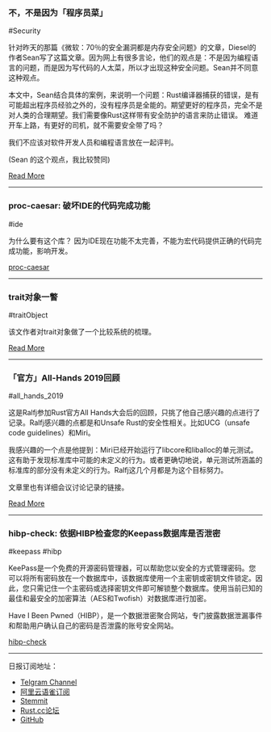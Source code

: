 ### 不，不是因为「程序员菜」

#Security

针对昨天的那篇《微软：70％的安全漏洞都是内存安全问题》的文章，Diesel的作者Sean写了这篇文章。因为网上有很多言论，他们的观点是：不是因为编程语言的问题，而是因为写代码的人太菜，所以才出现这种安全问题。Sean并不同意这种观点。

本文中，Sean结合具体的案例，来说明一个问题：Rust编译器捕获的错误，是有可能超出程序员经验之外的，没有程序员是全能的。期望更好的程序员，完全不是对人类的合理期望。我们需要像Rust这样带有安全防护的语言来防止错误。 难道开车上路，有更好的司机，就不需要安全带了吗？

我们不应该对软件开发人员和编程语言放在一起评判。

(Sean 的这个观点，我比较赞同)

[Read More](https://medium.com/@sgrif/no-the-problem-isnt-bad-coders-ed4347810270)

---

### proc-caesar: 破坏IDE的代码完成功能

#ide

为什么要有这个库？ 因为IDE现在功能不太完善，不能为宏代码提供正确的代码完成功能，影响开发。

[proc-caesar](https://github.com/matklad/proc-caesar)

---

### trait对象一瞥

#traitObject

该文作者对trait对象做了一个比较系统的梳理。

[Read More](https://tratt.net/laurie/blog/entries/a_quick_look_at_trait_objects_in_rust.html)

---

### 「官方」All-Hands 2019回顾

#all_hands_2019

这是Ralfj参加Rust官方All Hands大会后的回顾，只挑了他自己感兴趣的点进行了记录。Ralfj感兴趣的点都是和Unsafe Rust的安全性相关。比如UCG（unsafe code guidelines）和Miri。

我感兴趣的一个点是他提到：Miri已经开始运行了libcore和liballoc的单元测试。这有助于发现标准库中可能的未定义的行为。或者更确切地说，单元测试所涵盖的标准库的部分没有未定义的行为。Ralfj这几个月都是为这个目标努力。

文章里也有详细会议讨论记录的链接。

[Read More](https://www.ralfj.de/blog/2019/02/12/all-hands-recap.html)

---

### hibp-check: 依据HIBP检查您的Keepass数据库是否泄密

#keepass #hibp

KeePass是一个免费的开源密码管理器，可以帮助您以安全的方式管理密码。您可以将所有密码放在一个数据库中，该数据库使用一个主密钥或密钥文件锁定。因此，您只需记住一个主密码或选择密钥文件即可解锁整个数据库。使用当前已知的最佳和最安全的加密算法（AES和Twofish）对数据库进行加密。

Have I Been Pwned（HIBP），是一个数据泄密聚合网站，专门披露数据泄漏事件和帮助用户确认自己的密码是否泄露的账号安全网站。

[hibp-check](https://github.com/samueltardieu/hibp-check)

---

日报订阅地址：

- [Telgram Channel](https://t.me/rust_daily_news )
- [阿里云语雀订阅](https://www.yuque.com/chaosbot/rustnews)
- [Stemmit](https://steemit.com/@blackanger)
- [Rust.cc论坛](https://rust.cc)
- [GitHub](https://github.com/RustStudy/rust_daily_news)